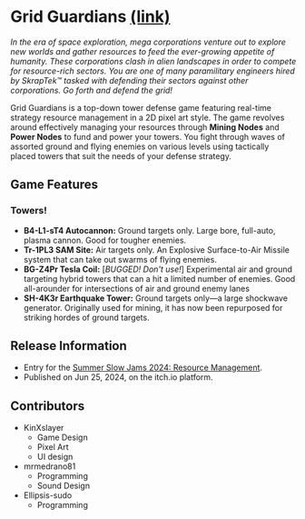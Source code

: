 # Grid Guardians [(link)](https://spiralforgestudio.itch.io/grid-guardians)
*In the era of space exploration, mega corporations venture out to explore new worlds and gather resources to feed the ever-growing appetite of humanity. These corporations clash in alien landscapes in order to compete for resource-rich sectors. You are one of many paramilitary engineers hired by SkrapTek™ tasked with defending their sectors against other corporations. Go forth and defend the grid!*

Grid Guardians is a top-down tower defense game featuring real-time strategy resource management in a 2D pixel art style. The game revolves around effectively managing your resources through **Mining Nodes** and **Power Nodes** to fund and power your towers. You fight through waves of assorted ground and flying enemies on various levels using tactically placed towers that suit the needs of your defense strategy. 

## Game Features
### Towers!
- **B4-L1-sT4 Autocannon:** Ground targets only. Large bore, full-auto, plasma cannon. Good for tougher enemies.
- **Tr-1PL3 SAM Site:** Air targets only. An Explosive Surface-to-Air Missile system that can take out swarms of flying enemies.
- **BG-Z4Pr Tesla Coil:** [*BUGGED! Don't use!*] Experimental air and ground targeting hybrid towers that can a hit a limited number of enemies. Good all-arounder for intersections of air and ground enemy lanes
- **SH-4K3r Earthquake Tower:** Ground targets only—a large shockwave generator. Originally used for mining, it has now been repurposed for striking hordes of ground targets.

## Release Information
- Entry for the [Summer Slow Jams 2024: Resource Management](https://itch.io/jam/ssjresourcemanagement).
- Published on Jun 25, 2024, on the itch.io platform.

## Contributors
- KinXslayer
  - Game Design
  - Pixel Art
  - UI design
- mrmedrano81
  - Programming
  - Sound Design
- Ellipsis-sudo
  - Programming
